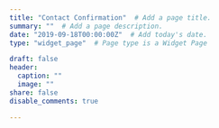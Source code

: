 ```yaml
---
title: "Contact Confirmation"  # Add a page title.
summary: ""  # Add a page description.
date: "2019-09-18T00:00:00Z"  # Add today's date.
type: "widget_page"  # Page type is a Widget Page

draft: false
header:
  caption: ""
  image: ""
share: false
disable_comments: true

---
```


